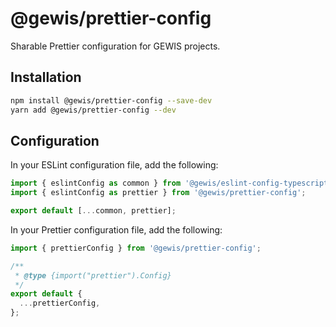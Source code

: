# @gewis/prettier-config

Sharable Prettier configuration for GEWIS projects.

## Installation

```bash
npm install @gewis/prettier-config --save-dev
yarn add @gewis/prettier-config --dev
```

## Configuration

In your ESLint configuration file, add the following:

```javascript
import { eslintConfig as common } from '@gewis/eslint-config-typescript';
import { eslintConfig as prettier } from '@gewis/prettier-config';

export default [...common, prettier];
```

In your Prettier configuration file, add the following:

```javascript
import { prettierConfig } from '@gewis/prettier-config';

/**
 * @type {import("prettier").Config}
 */
export default {
  ...prettierConfig,
};
```
